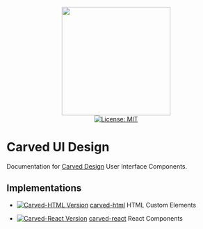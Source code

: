 <p align="center">
    <img src="https://raw.githubusercontent.com/plurid/carved-design/master/docs/images/identity/carved-logo.png" height="250px">
    <br />
    <a target="_blank" href="https://github.com/plurid/plurid/blob/master/LICENSE">
        <img src="https://img.shields.io/badge/license-MIT-blue.svg?colorB=1380C3&style=for-the-badge" alt="License: MIT">
    </a>
</p>



# Carved UI Design

Documentation for [Carved Design][carved-design] User Interface Components.

[carved-design]: https://carved.design



## Implementations

+ <a target="_blank" href="https://www.npmjs.com/package/carved-react"><img src="https://img.shields.io/npm/v/carved-html.svg?logo=npm&colorB=1380C3&style=flat-square" alt="Carved-HTML Version"></a> [carved-html][carved-html] HTML Custom Elements

+ <a target="_blank" href="https://www.npmjs.com/package/carved-react"><img src="https://img.shields.io/npm/v/carved-react.svg?logo=npm&colorB=1380C3&style=flat-square" alt="Carved-React Version"></a> [carved-react][carved-react] React Components

[carved-html]: https://github.com/plurid/carved-html
[carved-react]: https://github.com/plurid/carved-react
